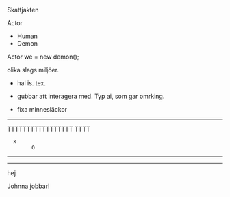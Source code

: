 Skattjakten


Actor
- Human
- Demon

Actor we = new demon();

olika slags miljöer.
- hal is. tex.

- gubbar att interagera med. Typ ai, som gar omrking.

- fixa minnesläckor
--------------------
TTTTTTTTTTTTTTTTT
          TTTT

      x
            O

-------------------

------------------


hej
    
   
Johnna jobbar!
